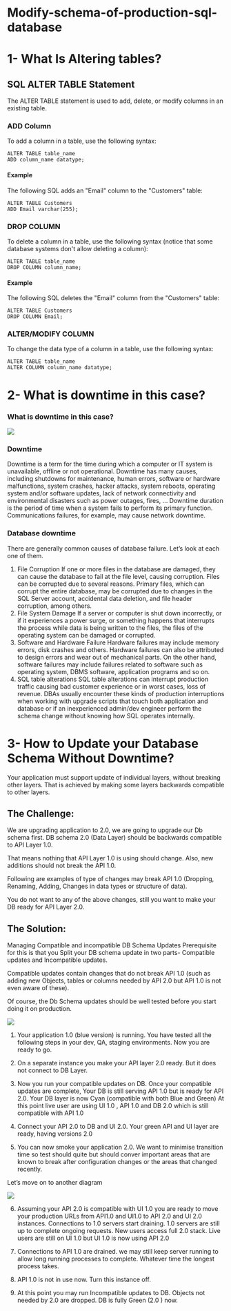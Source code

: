 # Modify-schema-of-production-sql-database
# 1- What Is Altering tables?
## SQL ALTER TABLE Statement
The ALTER TABLE statement is used to add, delete, or modify columns in an existing table.


###  ADD Column
To add a column in a table, use the following syntax:
```
ALTER TABLE table_name
ADD column_name datatype;
```
#### Example
The following SQL adds an "Email" column to the "Customers" table:
```
ALTER TABLE Customers
ADD Email varchar(255);

```
### DROP COLUMN
To delete a column in a table, use the following syntax (notice that some database systems don't allow deleting a column):
```
ALTER TABLE table_name
DROP COLUMN column_name;
```
#### Example
The following SQL deletes the "Email" column from the "Customers" table:

```
ALTER TABLE Customers
DROP COLUMN Email;

```
### ALTER/MODIFY COLUMN
To change the data type of a column in a table, use the following syntax:
```
ALTER TABLE table_name
ALTER COLUMN column_name datatype;
```

# 2- What is downtime in this case?
### What is downtime in this case?
![](https://i.imgur.com/Q1N4g7J.png)

### Downtime
Downtime is a term for the time during which a computer or IT system is unavailable, offline or not operational. Downtime has many causes, including shutdowns for maintenance, human errors, software or hardware malfunctions, system crashes, hacker attacks, system reboots, operating system and/or software updates, lack of network connectivity and environmental disasters such as power outages, fires, ...
Downtime duration is the period of time when a system fails to perform its primary function. Communications failures, for example, may cause network downtime.

### Database downtime
There are generally common causes of database failure. Let’s look at each one of them.
1. File Corruption
If one or more files in the database are damaged, they can cause the database to fail at the file level, causing corruption. Files can be corrupted due to several reasons. Primary files, which can corrupt the entire database, may be corrupted due to changes in the SQL Server account, accidental data deletion, and file header corruption, among others.
2. File System Damage
If a server or computer is shut down incorrectly, or if it experiences a power surge, or something happens that interrupts the process while data is being written to the files, the files of the operating system can be damaged or corrupted.
3. Software and Hardware Failure
Hardware failures may include memory errors, disk crashes and others. Hardware failures can also be attributed to design errors and wear out of mechanical parts. On the other hand, software failures may include failures related to software such as operating system, DBMS software, application programs and so on.
4. SQL table alterations
SQL table alterations can interrupt production traffic causing bad customer experience or in worst cases, loss of revenue. DBAs usually encounter these kinds of production interruptions when working with upgrade scripts that touch both application and database or if an inexperienced admin/dev engineer perform the schema change without knowing how SQL operates internally.

# 3- How to Update your Database Schema Without Downtime?
Your application must support update of individual layers, without breaking other layers. That is achieved by making some layers backwards compatible to other layers.

## The Challenge:

We are upgrading application to 2.0, we are going to upgrade our Db schema first. DB schema 2.0 (Data Layer) should be backwards compatible to API Layer 1.0.

That means nothing that API Layer 1.0 is using should change. Also, new additions should not break the API 1.0.

Following are examples of type of changes may break API 1.0
(Dropping, Renaming, Adding, Changes in data types or structure of data).

You do not want to any of the above changes, still you want to make your DB ready for API Layer 2.0.

## The Solution:

Managing Compatible and incompatible DB Schema Updates
Prerequisite for this is that you Split your DB schema update in two parts- Compatible updates and Incompatible updates.

Compatible updates contain changes that do not break API 1.0 (such as adding new Objects, tables or columns needed by API 2.0 but API 1.0 is not even aware of these).

Of course, the Db Schema updates should be well tested before you start doing it on production.

![](https://qph.fs.quoracdn.net/main-qimg-5ef44a7404f0e6cd5e292208d616eff0)

1. Your application 1.0 (blue version) is running. You have tested all the following steps in your dev, QA, staging environments. Now you are ready to go.

2. On a separate instance you make your API layer 2.0 ready. But it does not connect to DB Layer.

3. Now you run your compatible updates on DB. Once your compatible updates are complete, Your DB is still serving API 1.0 but is ready for API 2.0. Your DB layer is now Cyan (compatible with both Blue and Green) At this point live user are using UI 1.0 , API 1.0 and DB 2.0 which is still compatible with API 1.0

4. Connect your API 2.0 to DB and UI 2.0. Your green API and UI layer are ready, having versions 2.0

5. You can now smoke your application 2.0. We want to minimise transition time so test should quite but should conver important areas that are known to break after configuration changes or the areas that changed recently.

Let’s move on to another diagram

![](https://qph.fs.quoracdn.net/main-qimg-ad06d7999c7e0f192c13f420df60bd5b)

6. Assuming your API 2.0 is compatible with UI 1.0 you are ready to move your production URLs from API1.0 and UI1.0 to API 2.0 and UI 2.0 instances. Connections to 1.0 servers start draining. 1.0 servers are still up to complete ongoing requests. New users access full 2.0 stack. Live users are still on UI 1.0 but UI 1.0 is now using API 2.0

7. Connections to API 1.0 are drained. we may still keep server running to allow long running processes to complete. Whatever time the longest process takes.

8. API 1.0 is not in use now. Turn this instance off.

9. At this point you may run Incompatible updates to DB. Objects not needed by 2.0 are dropped. DB is fully Green (2.0 ) now.